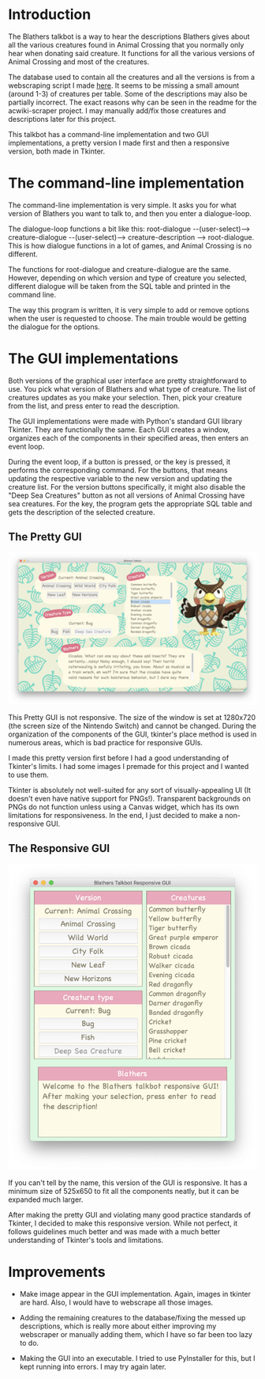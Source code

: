 # Introduction

The Blathers talkbot is a way to hear the descriptions Blathers gives about all the various creatures found in Animal Crossing that you normally only hear when donating said creature. It functions for all the various versions of Animal Crossing and most of the creatures.

The database used to contain all the creatures and all the versions is from a webscraping script I made [here](https://github.com/pangene/acwiki-scraper). It seems to be missing a small amount (around 1-3) of creatures per table. Some of the descriptions may also be partially incorrect. The exact reasons why can be seen in the readme for the acwiki-scraper project. I may manually add/fix those creatures and descriptions later for this project.

This talkbot has a command-line implementation and two GUI implementations, a pretty version I made first and then a responsive version, both made in Tkinter.

# The command-line implementation

The command-line implementation is very simple. It asks you for what version of Blathers you want to talk to, and then you enter a dialogue-loop.

The dialogue-loop functions a bit like this: root-dialogue --(user-select)--> creature-dialogue --(user-select)--> creature-description --> root-dialogue. This is how dialogue functions in a lot of games, and Animal Crossing is no different.

The functions for root-dialogue and creature-dialogue are the same. However, depending on which version and type of creature you selected, different dialogue will be taken from the SQL table and printed in the command line. 

The way this program is written, it is very simple to add or remove options when the user is requested to choose. The main trouble would be getting the dialogue for the options.

# The GUI implementations

Both versions of the graphical user interface are pretty straightforward to use. You pick what version of Blathers and what type of creature. The list of creatures updates as you make your selection. Then, pick your creature from the list, and press enter to read the description.

The GUI implementations were made with Python's standard GUI library Tkinter. They are functionally the same. Each GUI creates a window, organizes each of the components in their specified areas, then enters an event loop.

During the event loop, if a button is pressed, or the <Return> key is pressed, it performs the corresponding command. For the buttons, that means updating the respective variable to the new version and updating the creature list. For the version buttons specifically, it might also disable the "Deep Sea Creatures" button as not all versions of Animal Crossing have sea creatures. For the <Return> key, the program gets the appropriate SQL table and gets the description of the selected creature.

## The Pretty GUI

![GUI picture](https://github.com/pangene/blathers-talkbot-py/blob/main/readme_images/blathers_gui_img.png "The Blathers Talkbot GUI")

This Pretty GUI is not responsive. The size of the window is set at 1280x720 (the screen size of the Nintendo Switch) and cannot be changed. During the organization of the components of the GUI, tkinter's place method is used in numerous areas, which is bad practice for responsive GUIs.

I made this pretty version first before I had a good understanding of Tkinter's limits. I had some images I premade for this project and I wanted to use them. 

Tkinter is absolutely not well-suited for any sort of visually-appealing UI (It doesn't even have native support for PNGs!). Transparent backgrounds on PNGs do not function unless using a Canvas widget, which has its own limitations for responsiveness. In the end, I just decided to make a non-responsive GUI.

## The Responsive GUI

![Responsive GUI picture](https://github.com/pangene/blathers-talkbot-py/blob/main/readme_images/blathers_responsive_gui_img.png "The Blathers Talkbot Responsive GUI")

If you can't tell by the name, this version of the GUI is responsive. It has a minimum size of 525x650 to fit all the components neatly, but it can be expanded much larger.

After making the pretty GUI and violating many good practice standards of Tkinter, I decided to make this responsive version. While not perfect, it follows guidelines much better and was made with a much better understanding of Tkinter's tools and limitations.

# Improvements

* Make image appear in the GUI implementation. Again, images in tkinter are hard. Also, I would have to webscrape all those images.

* Adding the remaining creatures to the database/fixing the messed up descriptions, which is really more about either improving my webscraper or manually adding them, which I have so far been too lazy to do.

* Making the GUI into an executable. I tried to use PyInstaller for this, but I kept running into errors. I may try again later.
